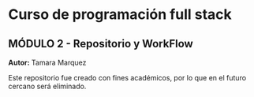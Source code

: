 # Curso de programación full stack  
## MÓDULO 2 - Repositorio y WorkFlow

**Autor:** Tamara Marquez

Este repositorio fue creado con fines académicos, por lo que en el futuro cercano será eliminado.
